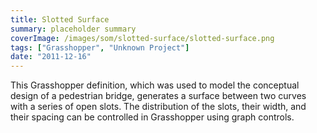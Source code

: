 ```yaml
---
title: Slotted Surface
summary: placeholder summary
coverImage: /images/som/slotted-surface/slotted-surface.png
tags: ["Grasshopper", "Unknown Project"]
date: "2011-12-16"
---
```


This Grasshopper definition, which was used to model the conceptual design of a pedestrian bridge, generates a surface between two curves with a series of open slots. The distribution of the slots, their width, and their spacing can be controlled in Grasshopper using graph controls.

